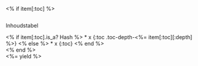 <article class="blogpost column is-offset-2 is-8" markdown="1">

<% if item[:toc] %>
<div id="table-of-contents" class="menu column is-4" markdown="1">
  <p class="menu-label">
    Inhoudstabel
  </p>
<% if item[:toc].is_a? Hash %>
* x
{:toc .toc-depth-<%= item[:toc][:depth] %>}
<% else %>
* x
{:toc}
<% end %>
</div>
<% end %>

<div class="content is-medium-responsive" markdown="1">
<%= yield %>
</div>
</article>
